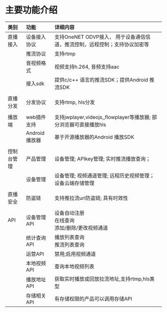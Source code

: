 # 主要功能介绍

|类别|功能|详细内容|
|:---|:---|:---|
|直播接入|设备接入协议|支持OneNET ODVP接入， 用于设备通信信道，推流控制，远程控制；支持协议加密等|
| |推流协议|支持rtmp|
| |音视频格式|视频支持h.264, 音频支持aac|
| |接入sdk|提供c/c++ 语言的推流SDK；提供Android 推流SDK|
| |
|直播分发|分发协议|支持rtmp, hls分发|
| |
|播放端|web插件支持|支持jwplayer,videojs,,flowplayer等播放器; 部分浏览器可直接播放hls|
| |Android 播放器|基于开源播放器的Android 播放SDK|
| |
|控制台管理|产品管理|设备管理; APIkey管理; 实时推流播放查询；|
| |设备管理|设备管理; 视频通道管理; 远程历史视频管理；设备云端存储管理|
| |
|直播安全|防盗链|支持推拉流url防盗链; 具有时效性|
| |
|API|设备管理API|设备自动注册<br>在线查询<br>添加/删除/更改视频通道|
| |统计查询API|播放列表查询<br>推流列表查询|
| |运营API|禁用;启用视频通道|
| |本地视频API|查询本地视频列表|
| |播放地址API|获取实时播放或回放拉流地址,支持rtmp,hls类型|
| |存储相关API|有存储权限的产品可以调用存储API|